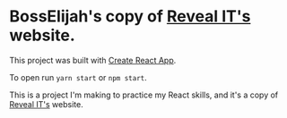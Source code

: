 # BossElijah's copy of [Reveal IT's](https://revealit.dk) website.

This project was built with [Create React App](https://github.com/facebook/create-react-app).

To open run `yarn start` or `npm start`.

This is a project I'm making to practice my React skills, and it's a copy of [Reveal IT's](https://revealit.dk) website.
